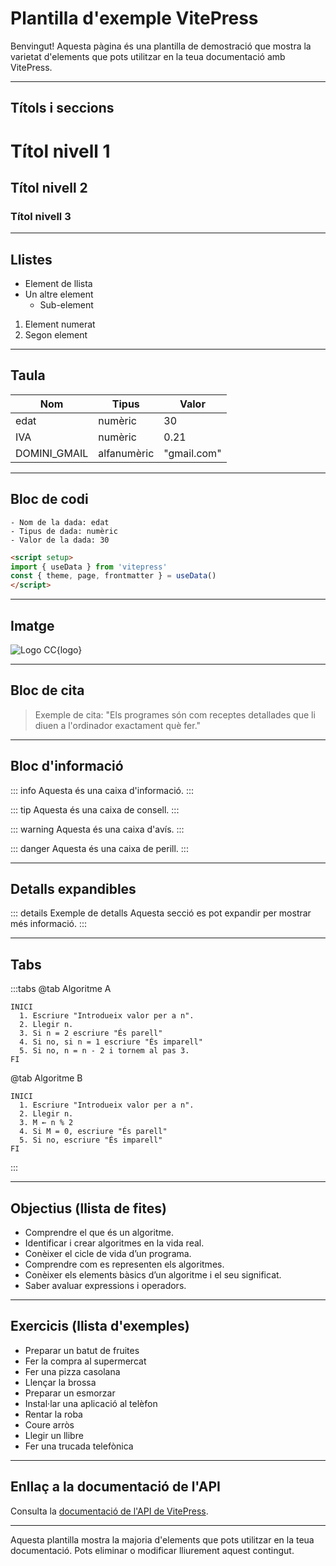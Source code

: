 # Plantilla d'exemple VitePress

Benvingut! Aquesta pàgina és una plantilla de demostració que mostra la varietat d'elements que pots utilitzar en la teua documentació amb VitePress.

---

## Títols i seccions

# Títol nivell 1

## Títol nivell 2

### Títol nivell 3

---

## Llistes

- Element de llista
- Un altre element
  - Sub-element

1. Element numerat
2. Segon element

---

## Taula

| Nom          | Tipus        | Valor        |
|--------------|--------------|-------------|
| edat         | numèric      | 30          |
| IVA          | numèric      | 0.21        |
| DOMINI_GMAIL | alfanumèric  | "gmail.com" |

---

## Bloc de codi

```plaintext
- Nom de la dada: edat
- Tipus de dada: numèric
- Valor de la dada: 30
```

```md
<script setup>
import { useData } from 'vitepress'
const { theme, page, frontmatter } = useData()
</script>
```

---

## Imatge

![Logo CC](/img/logo-cc.png){logo}

---

## Bloc de cita

> Exemple de cita: "Els programes són com receptes detallades que li diuen a l'ordinador exactament què fer."

---

## Bloc d'informació

::: info
Aquesta és una caixa d'informació.
:::

::: tip
Aquesta és una caixa de consell.
:::

::: warning
Aquesta és una caixa d'avís.
:::

::: danger
Aquesta és una caixa de perill.
:::

---

## Detalls expandibles

::: details Exemple de detalls
Aquesta secció es pot expandir per mostrar més informació.
:::

---

## Tabs

:::tabs
@tab Algoritme A

```plaintext
INICI
  1. Escriure "Introdueix valor per a n".
  2. Llegir n.
  3. Si n = 2 escriure "És parell"
  4. Si no, si n = 1 escriure "És imparell"
  5. Si no, n = n - 2 i tornem al pas 3.
FI
```

@tab Algoritme B

```plaintext
INICI
  1. Escriure "Introdueix valor per a n".
  2. Llegir n.
  3. M ← n % 2
  4. Si M = 0, escriure "És parell"
  5. Si no, escriure "És imparell"
FI
```

:::

---

## Objectius (llista de fites)

- Comprendre el que és un algoritme.
- Identificar i crear algoritmes en la vida real.
- Conèixer el cicle de vida d’un programa.
- Comprendre com es representen els algoritmes.
- Conèixer els elements bàsics d’un algoritme i el seu significat.
- Saber avaluar expressions i operadors.

---

## Exercicis (llista d'exemples)

- Preparar un batut de fruites
- Fer la compra al supermercat
- Fer una pizza casolana
- Llençar la brossa
- Preparar un esmorzar
- Instal·lar una aplicació al telèfon
- Rentar la roba
- Coure arròs
- Llegir un llibre
- Fer una trucada telefònica

---

## Enllaç a la documentació de l'API

Consulta la [documentació de l'API de VitePress](https://vitepress.dev/reference/runtime-api#usedata).

---

Aquesta plantilla mostra la majoria d'elements que pots utilitzar en la teua documentació. Pots eliminar o modificar lliurement aquest contingut.
